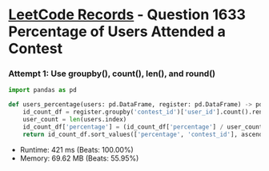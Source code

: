 # [LeetCode Records](../../README.md) - Question 1633 Percentage of Users Attended a Contest

### Attempt 1: Use groupby(), count(), len(), and round()
```py
import pandas as pd

def users_percentage(users: pd.DataFrame, register: pd.DataFrame) -> pd.DataFrame:
    id_count_df = register.groupby('contest_id')['user_id'].count().rename('percentage').reset_index()
    user_count = len(users.index)
    id_count_df['percentage'] = (id_count_df['percentage'] / user_count * 100).round(2)
    return id_count_df.sort_values(['percentage', 'contest_id'], ascending=[False, True])
```
- Runtime: 421 ms (Beats: 100.00%)
- Memory: 69.62 MB (Beats: 55.95%)

<br>
